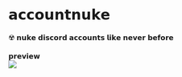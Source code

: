 # 𝗮𝗰𝗰𝗼𝘂𝗻𝘁𝗻𝘂𝗸𝗲

☢️ 𝗻𝘂𝗸𝗲 𝗱𝗶𝘀𝗰𝗼𝗿𝗱 𝗮𝗰𝗰𝗼𝘂𝗻𝘁𝘀 𝗹𝗶𝗸𝗲 𝗻𝗲𝘃𝗲𝗿 𝗯𝗲𝗳𝗼𝗿𝗲

𝗽𝗿𝗲𝘃𝗶𝗲𝘄<br>
![](https://cdn.discordapp.com/attachments/423193702115180544/757160831057395802/unknown.png)

